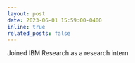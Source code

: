 ```yaml
---
layout: post
date: 2023-06-01 15:59:00-0400
inline: true
related_posts: false
---
```


Joined IBM Research as a research intern